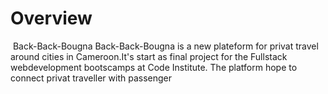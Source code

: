 
# Overview 
<img scr="![Homepages](https://github.com/Mvogtsinga/back-back-bougna/assets/152321059/2bd3b228-7a09-4823-89f7-a79d0a0c8180)">
Back-Back-Bougna
Back-Back-Bougna is a new plateform for privat travel around cities in Cameroon.It's start as final project for the Fullstack webdevelopment bootscamps at Code Institute. The platform hope to connect privat traveller with passenger
